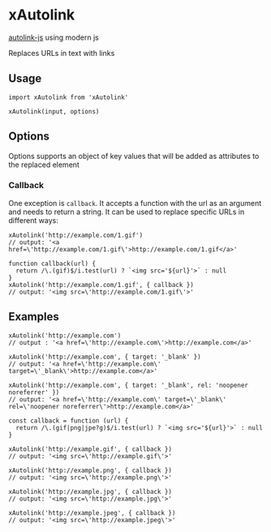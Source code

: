 # xAutolink
[autolink-js](https://github.com/bryanwoods/autolink-js) using modern js

Replaces URLs in text with links

## Usage
```
import xAutolink from 'xAutolink'

xAutolink(input, options)
```

## Options
Options supports an object of key values that will be added as attributes to the replaced element

### Callback
One exception is `callback`.
It accepts a function with the url as an argument and needs to return a string.
It can be used to replace specific URLs in different ways:

```
xAutolink('http://example.com/1.gif')
// output: '<a href=\'http://example.com/1.gif\'>http://example.com/1.gif</a>'

function callback(url) {
  return /\.(gif)$/i.test(url) ? `<img src='${url}'>` : null
}
xAutolink('http://example.com/1.gif', { callback })
// output: '<img src=\'http://example.com/1.gif\'>'
```


## Examples
```
xAutolink('http://example.com')
// output : '<a href=\'http://example.com\'>http://example.com</a>'

xAutolink('http://example.com', { target: '_blank' })
// output: '<a href=\'http://example.com\' target=\'_blank\'>http://example.com</a>'

xAutolink('http://example.com', { target: '_blank', rel: 'noopener noreferrer' })
// output: '<a href=\'http://example.com\' target=\'_blank\' rel=\'noopener noreferrer\'>http://example.com</a>'

const callback = function (url) {
  return /\.(gif|png|jpe?g)$/i.test(url) ? `<img src='${url}'>` : null
}

xAutolink('http://example.gif', { callback })
// output: '<img src=\'http://example.gif\'>'

xAutolink('http://example.png', { callback })
// output: '<img src=\'http://example.png\'>'

xAutolink('http://example.jpg', { callback })
// output: '<img src=\'http://example.jpg\'>'

xAutolink('http://example.jpeg', { callback })
// output: '<img src=\'http://example.jpeg\'>'
```

